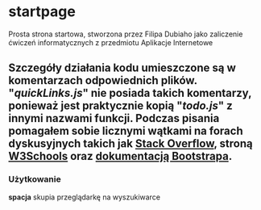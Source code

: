 # startpage
Prosta strona startowa, stworzona przez Filipa Dubiaho jako zaliczenie ćwiczeń informatycznych z przedmiotu Aplikacje Internetowe

Szczegóły działania kodu umieszczone są w komentarzach odpowiednich plików. 
"*quickLinks.js*" nie posiada takich komentarzy, ponieważ jest praktycznie kopią "*todo.js*" z innymi nazwami funkcji.
Podczas pisania pomagałem sobie licznymi wątkami na forach dyskusyjnych takich jak [Stack Overflow](https://stackoverflow.com/), stroną [W3Schools](https://www.w3schools.com/) oraz [dokumentacją Bootstrapa](https://getbootstrap.com/docs/5.0/getting-started/introduction/).
---
### Użytkowanie 

**spacja** skupia przeglądarkę na wyszukiwarce
